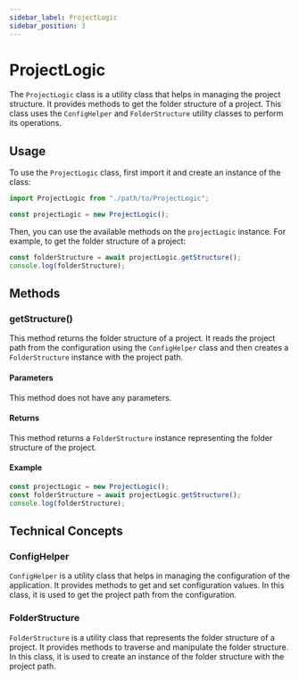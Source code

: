 ```yaml
---
sidebar_label: ProjectLogic
sidebar_position: 3
---
```

# ProjectLogic

The `ProjectLogic` class is a utility class that helps in managing the project structure. It provides methods to get the folder structure of a project. This class uses the `ConfigHelper` and `FolderStructure` utility classes to perform its operations.

## Usage

To use the `ProjectLogic` class, first import it and create an instance of the class:

```javascript
import ProjectLogic from "./path/to/ProjectLogic";

const projectLogic = new ProjectLogic();
```

Then, you can use the available methods on the `projectLogic` instance. For example, to get the folder structure of a project:

```javascript
const folderStructure = await projectLogic.getStructure();
console.log(folderStructure);
```

## Methods

### getStructure()

This method returns the folder structure of a project. It reads the project path from the configuration using the `ConfigHelper` class and then creates a `FolderStructure` instance with the project path.

#### Parameters

This method does not have any parameters.

#### Returns

This method returns a `FolderStructure` instance representing the folder structure of the project.

#### Example

```javascript
const projectLogic = new ProjectLogic();
const folderStructure = await projectLogic.getStructure();
console.log(folderStructure);
```

## Technical Concepts

### ConfigHelper

`ConfigHelper` is a utility class that helps in managing the configuration of the application. It provides methods to get and set configuration values. In this class, it is used to get the project path from the configuration.

### FolderStructure

`FolderStructure` is a utility class that represents the folder structure of a project. It provides methods to traverse and manipulate the folder structure. In this class, it is used to create an instance of the folder structure with the project path.